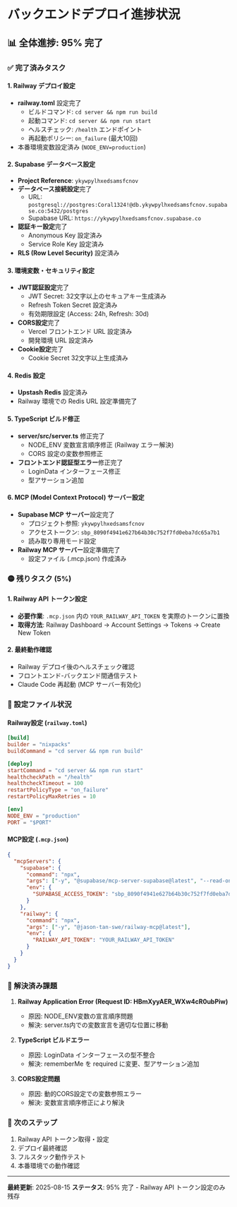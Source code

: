 # バックエンドデプロイ進捗状況

## 📊 全体進捗: 95% 完了

### ✅ 完了済みタスク

#### 1. Railway デプロイ設定
- **railway.toml** 設定完了
  - ビルドコマンド: `cd server && npm run build`
  - 起動コマンド: `cd server && npm run start`
  - ヘルスチェック: `/health` エンドポイント
  - 再起動ポリシー: `on_failure` (最大10回)
- 本番環境変数設定済み (`NODE_ENV=production`)

#### 2. Supabase データベース設定
- **Project Reference**: `ykywpylhxedsamsfcnov`
- **データベース接続設定**完了
  - URL: `postgresql://postgres:Coral1324!@db.ykywpylhxedsamsfcnov.supabase.co:5432/postgres`
  - Supabase URL: `https://ykywpylhxedsamsfcnov.supabase.co`
- **認証キー設定**完了
  - Anonymous Key 設定済み
  - Service Role Key 設定済み
- **RLS (Row Level Security)** 設定済み

#### 3. 環境変数・セキュリティ設定
- **JWT認証設定**完了
  - JWT Secret: 32文字以上のセキュアキー生成済み
  - Refresh Token Secret 設定済み
  - 有効期限設定 (Access: 24h, Refresh: 30d)
- **CORS設定**完了
  - Vercel フロントエンド URL 設定済み
  - 開発環境 URL 設定済み
- **Cookie設定**完了
  - Cookie Secret 32文字以上生成済み

#### 4. Redis 設定
- **Upstash Redis** 設定済み
- Railway 環境での Redis URL 設定準備完了

#### 5. TypeScript ビルド修正
- **server/src/server.ts** 修正完了
  - NODE_ENV 変数宣言順序修正 (Railway エラー解決)
  - CORS 設定の変数参照修正
- **フロントエンド認証型エラー**修正完了
  - LoginData インターフェース修正
  - 型アサーション追加

#### 6. MCP (Model Context Protocol) サーバー設定
- **Supabase MCP サーバー**設定完了
  - プロジェクト参照: `ykywpylhxedsamsfcnov`
  - アクセストークン: `sbp_8090f4941e627b64b30c752f7fd0eba7dc65a7b1`
  - 読み取り専用モード設定
- **Railway MCP サーバー**設定準備完了
  - 設定ファイル (.mcp.json) 作成済み

### 🟡 残りタスク (5%)

#### 1. Railway API トークン設定
- **必要作業**: `.mcp.json` 内の `YOUR_RAILWAY_API_TOKEN` を実際のトークンに置換
- **取得方法**: Railway Dashboard → Account Settings → Tokens → Create New Token

#### 2. 最終動作確認
- Railway デプロイ後のヘルスチェック確認
- フロントエンド-バックエンド間通信テスト
- Claude Code 再起動 (MCP サーバー有効化)

### 🔧 設定ファイル状況

#### Railway設定 (`railway.toml`)
```toml
[build]
builder = "nixpacks"
buildCommand = "cd server && npm run build"

[deploy]
startCommand = "cd server && npm run start"
healthcheckPath = "/health"
healthcheckTimeout = 100
restartPolicyType = "on_failure"
restartPolicyMaxRetries = 10

[env]
NODE_ENV = "production"
PORT = "$PORT"
```

#### MCP設定 (`.mcp.json`)
```json
{
  "mcpServers": {
    "supabase": {
      "command": "npx",
      "args": ["-y", "@supabase/mcp-server-supabase@latest", "--read-only", "--project-ref=ykywpylhxedsamsfcnov"],
      "env": {
        "SUPABASE_ACCESS_TOKEN": "sbp_8090f4941e627b64b30c752f7fd0eba7dc65a7b1"
      }
    },
    "railway": {
      "command": "npx",
      "args": ["-y", "@jason-tan-swe/railway-mcp@latest"],
      "env": {
        "RAILWAY_API_TOKEN": "YOUR_RAILWAY_API_TOKEN"
      }
    }
  }
}
```

### 📝 解決済み課題

1. **Railway Application Error (Request ID: HBmXyyAER_WXw4cR0ubPiw)**
   - 原因: NODE_ENV変数の宣言順序問題
   - 解決: server.ts内での変数宣言を適切な位置に移動

2. **TypeScript ビルドエラー**
   - 原因: LoginData インターフェースの型不整合
   - 解決: rememberMe を required に変更、型アサーション追加

3. **CORS設定問題**
   - 原因: 動的CORS設定での変数参照エラー
   - 解決: 変数宣言順序修正により解決

### 🚀 次のステップ

1. Railway API トークン取得・設定
2. デプロイ最終確認
3. フルスタック動作テスト
4. 本番環境での動作確認

---
**最終更新**: 2025-08-15
**ステータス**: 95% 完了 - Railway API トークン設定のみ残存